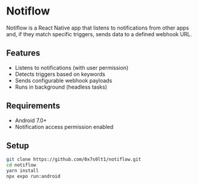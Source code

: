 # Notiflow

Notiflow is a React Native app that listens to notifications from other apps and, if they match specific triggers, sends data to a defined webhook URL.

## Features
- Listens to notifications (with user permission)
- Detects triggers based on keywords
- Sends configurable webhook payloads
- Runs in background (headless tasks)

## Requirements
- Android 7.0+
- Notification access permission enabled

## Setup
```bash
git clone https://github.com/0x7s0lt1/notiflow.git
cd notiflow
yarn install
npx expo run:android

